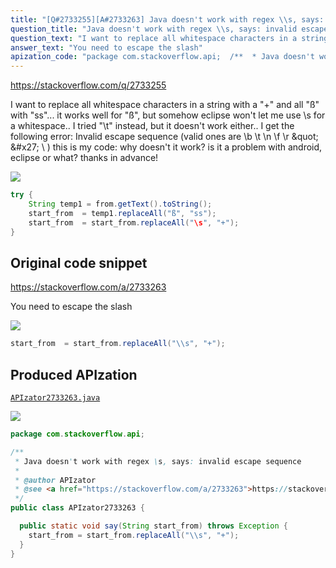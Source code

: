 ```yaml
---
title: "[Q#2733255][A#2733263] Java doesn't work with regex \\s, says: invalid escape sequence"
question_title: "Java doesn't work with regex \\s, says: invalid escape sequence"
question_text: "I want to replace all whitespace characters in a string with a \"+\" and all \"ß\" with \"ss\"... it works well for \"ß\", but somehow eclipse won't let me use \\s for a whitespace.. I tried \"\\t\" instead, but it doesn't work either.. I get the following error: Invalid escape sequence (valid ones   are \\b \\t \\n \\f \\r \\\" \\' \\ ) this is my code: why doesn't it work? is it a problem with android, eclipse or what? thanks in advance!"
answer_text: "You need to escape the slash"
apization_code: "package com.stackoverflow.api;  /**  * Java doesn't work with regex \\s, says: invalid escape sequence  *  * @author APIzator  * @see <a href=\"https://stackoverflow.com/a/2733263\">https://stackoverflow.com/a/2733263</a>  */ public class APIzator2733263 {    public static void say(String start_from) throws Exception {     start_from = start_from.replaceAll(\"\\\\s\", \"+\");   } }"
---
```


https://stackoverflow.com/q/2733255

I want to replace all whitespace characters in a string with a &quot;+&quot; and all &quot;ß&quot; with &quot;ss&quot;... it works well for &quot;ß&quot;, but somehow eclipse won&#x27;t let me use \s for a whitespace.. I tried &quot;\t&quot; instead, but it doesn&#x27;t work either.. I get the following error:
Invalid escape sequence (valid ones
  are \b \t \n \f \r \&quot; \&#x27; \ )
this is my code:
why doesn&#x27;t it work? is it a problem with android, eclipse or what?
thanks in advance!


<div class="code-logo"><img src="/stackoverflow.png" /></div>

```java
try {
    String temp1 = from.getText().toString();
    start_from  = temp1.replaceAll("ß", "ss");
    start_from  = start_from.replaceAll("\s", "+");
}
```


## Original code snippet

https://stackoverflow.com/a/2733263

You need to escape the slash

<div class="code-logo"><img src="/stackoverflow.png" /></div>

```java
start_from  = start_from.replaceAll("\\s", "+");
```

## Produced APIzation

[`APIzator2733263.java`](https://github.com/pasqualesalza/apization-temp/raw/main/data/search/APIzator2733263.java)

<div class="code-logo"><img src="/apizator.png" /></div>

```java
package com.stackoverflow.api;

/**
 * Java doesn't work with regex \s, says: invalid escape sequence
 *
 * @author APIzator
 * @see <a href="https://stackoverflow.com/a/2733263">https://stackoverflow.com/a/2733263</a>
 */
public class APIzator2733263 {

  public static void say(String start_from) throws Exception {
    start_from = start_from.replaceAll("\\s", "+");
  }
}

```